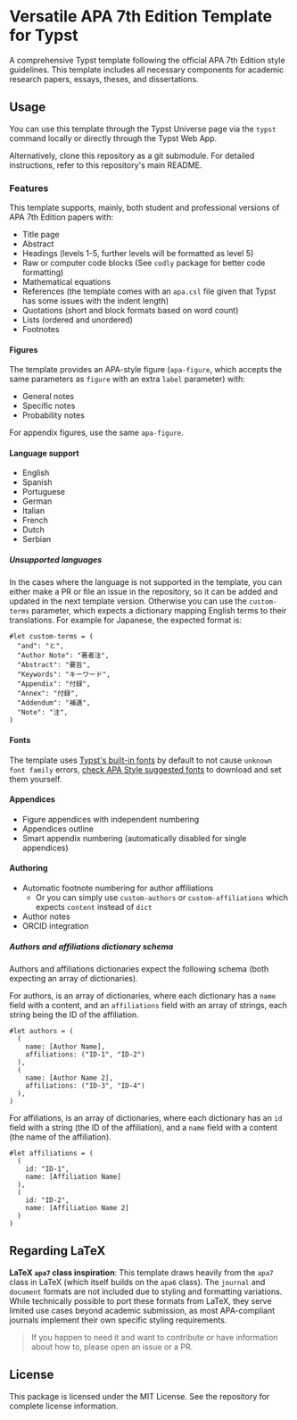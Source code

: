 # Versatile APA 7th Edition Template for Typst

A comprehensive Typst template following the official APA 7th Edition style guidelines. This template includes all necessary components for academic research papers, essays, theses, and dissertations.

## Usage

You can use this template through the Typst Universe page via the `typst` command locally or directly through the Typst Web App.

Alternatively, clone this repository as a git submodule. For detailed instructions, refer to this repository's main README.

### Features

This template supports, mainly, both student and professional versions of APA 7th Edition papers with:

- Title page
- Abstract
- Headings (levels 1-5, further levels will be formatted as level 5)
- Raw or computer code blocks (See `codly` package for better code formatting)
- Mathematical equations
- References (the template comes with an `apa.csl` file given that Typst has some issues with the indent length)
- Quotations (short and block formats based on word count)
- Lists (ordered and unordered)
- Footnotes

#### Figures

The template provides an APA-style figure (`apa-figure`, which accepts the same parameters as `figure` with an extra `label` parameter) with:

- General notes
- Specific notes
- Probability notes

For appendix figures, use the same `apa-figure`.

#### Language support

- English
- Spanish
- Portuguese
- German
- Italian
- French
- Dutch
- Serbian

##### Unsupported languages

In the cases where the language is not supported in the template, you can either make a PR or file an issue in the repository, so it can be added and updated in the next template version. Otherwise you can use the `custom-terms` parameter, which expects a dictionary mapping English terms to their translations. For example for Japanese, the expected format is:

```typ
#let custom-terms = (
  "and": "と",
  "Author Note": "著者注",
  "Abstract": "要旨",
  "Keywords": "キーワード",
  "Appendix": "付録",
  "Annex": "付録",
  "Addendum": "補遺",
  "Note": "注",
)
```

#### Fonts

The template uses [Typst's built-in fonts](https://typst.app/docs/reference/text/text/#parameters-font) by default to not cause `unknown font family` errors, [check APA Style suggested fonts](https://apastyle.apa.org/style-grammar-guidelines/paper-format/font) to download and set them yourself.

#### Appendices

- Figure appendices with independent numbering
- Appendices outline
- Smart appendix numbering (automatically disabled for single appendices)

#### Authoring

- Automatic footnote numbering for author affiliations
  - Or you can simply use `custom-authors` or `custom-affiliations` which expects `content` instead of `dict`
- Author notes
- ORCID integration

##### Authors and affiliations dictionary schema

Authors and affiliations dictionaries expect the following schema (both expecting an array of dictionaries).

For authors, is an array of dictionaries, where each dictionary has a `name` field with a content, and an `affiliations` field with an array of strings, each string being the ID of the affiliation.

```typ
#let authors = (
  (
    name: [Author Name],
    affiliations: ("ID-1", "ID-2")
  ),
  (
    name: [Author Name 2],
    affiliations: ("ID-3", "ID-4")
  ),
)
```

For affiliations, is an array of dictionaries, where each dictionary has an `id` field with a string (the ID of the affiliation), and a `name` field with a content (the name of the affiliation).

```typ
#let affiliations = (
  (
    id: "ID-1",
    name: [Affiliation Name]
  ),
  (
    id: "ID-2",
    name: [Affiliation Name 2]
  )
)
```

## Regarding LaTeX

**LaTeX `apa7` class inspiration**: This template draws heavily from the `apa7` class in LaTeX (which itself builds on the `apa6` class). The `journal` and `document` formats are not included due to styling and formatting variations. While technically possible to port these formats from LaTeX, they serve limited use cases beyond academic submission, as most APA-compliant journals implement their own specific styling requirements.

> If you happen to need it and want to contribute or have information about how to, please open an issue or a PR.

## License

This package is licensed under the MIT License. See the repository for complete license information.

